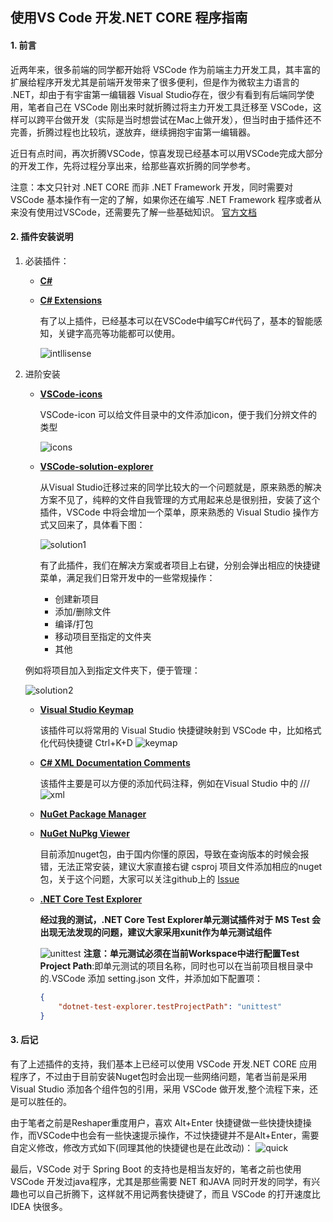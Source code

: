 ## 使用VS Code 开发.NET CORE 程序指南

#### 1. 前言
近两年来，很多前端的同学都开始将 VSCode 作为前端主力开发工具，其丰富的扩展给程序开发尤其是前端开发带来了很多便利，但是作为微软主力语言的 .NET，却由于有宇宙第一编辑器 Visual Studio存在，很少有看到有后端同学使用，笔者自己在 VSCode 刚出来时就折腾过将主力开发工具迁移至 VSCode，这样可以跨平台做开发（实际是当时想尝试在Mac上做开发），但当时由于插件还不完善，折腾过程也比较坑，遂放弃，继续拥抱宇宙第一编辑器。

近日有点时间，再次折腾VSCode，惊喜发现已经基本可以用VSCode完成大部分的开发工作，先将过程分享出来，给那些喜欢折腾的同学参考。

注意：本文只针对 .NET CORE 而非 .NET Framework 开发，同时需要对 VSCode 基本操作有一定的了解，如果你还在编写 .NET Framework 程序或者从来没有使用过VSCode，还需要先了解一些基础知识。
[官方文档]( https://code.visualstudio.com/docs)

#### 2. 插件安装说明
1. 必装插件：
    + [**C#**](https://marketplace.visualstudio.com/items?itemName=ms-VSCode.csharp) 
    + [**C# Extensions**](https://marketplace.visualstudio.com/items?itemName=jchannon.csharpextensions)

        有了以上插件，已经基本可以在VSCode中编写C#代码了，基本的智能感知，关键字高亮等功能都可以使用。

        ![intllisense](../img/vc_IntlliSense.png)
    
2.  进阶安装
    + [**VSCode-icons**](https://marketplace.visualstudio.com/items?itemName=VSCode-icons-team.VSCode-icons)
    
        VSCode-icon 可以给文件目录中的文件添加icon，便于我们分辨文件的类型

        ![icons](../img/vc_icons.png)
    
    + [**VSCode-solution-explorer**](https://marketplace.visualstudio.com/items?itemName=fernandoescolar.VSCode-solution-explorer)
    
        从Visual Studio迁移过来的同学比较大的一个问题就是，原来熟悉的解决方案不见了，纯粹的文件自我管理的方式用起来总是很别扭，安装了这个插件，VSCode 中将会增加一个菜单，原来熟悉的 Visual Studio 操作方式又回来了，具体看下图：

        ![solution1](../img/vc_solution1.gif)

        有了此插件，我们在解决方案或者项目上右键，分别会弹出相应的快捷键菜单，满足我们日常开发中的一些常规操作：
        + 创建新项目
        + 添加/删除文件
        + 编译/打包
        + 移动项目至指定的文件夹
        + 其他

     例如将项目加入到指定文件夹下，便于管理：

     ![solution2](../img/vc_solution2.gif)

    + [**Visual Studio Keymap**](https://marketplace.visualstudio.com/items?itemName=ms-VSCode.vs-keybindings)

        该插件可以将常用的 Visual Studio 快捷键映射到 VSCode 中，比如格式化代码快捷键 Ctrl+K+D
        ![keymap](../img/vc_keymap.gif)
    
    + [**C# XML Documentation Comments**](https://marketplace.visualstudio.com/items?itemName=k--kato.docomment)

        该插件主要是可以方便的添加代码注释，例如在Visual Studio 中的 ///
        ![xml](../img/vc_xml.gif)

    + [**NuGet Package Manager**](https://marketplace.visualstudio.com/items?itemName=jmrog.VSCode-nuget-package-manager)  
    + [**NuGet NuPkg Viewer**](https://marketplace.visualstudio.com/items?itemName=eridem.VSCode-nupkg)  

        目前添加nuget包，由于国内你懂的原因，导致在查询版本的时候会报错，无法正常安装，建议大家直接右键 csproj 项目文件添加相应的nuget包，关于这个问题，大家可以关注github上的 [Issue](https://github.com/jmrog/VSCode-nuget-package-manager/issues/38)

    + [**.NET Core Test Explorer**](https://marketplace.visualstudio.com/items?itemName=formulahendry.dotnet-test-explorer)

        **经过我的测试，.NET Core Test Explorer单元测试插件对于 MS Test 会出现无法发现的问题，建议大家采用xunit作为单元测试组件**
        
        ![unittest](../img/vc_unittest.gif)
        **注意：单元测试必须在当前Workspace中进行配置Test Project Path**:即单元测试的项目名称，同时也可以在当前项目根目录中的.VSCode 添加 setting.json 文件，并添加如下配置项：
        ``` json
        {
            "dotnet-test-explorer.testProjectPath": "unittest"
        }
        ```

#### 3. 后记
有了上述插件的支持，我们基本上已经可以使用 VSCode 开发.NET CORE 应用程序了，不过由于目前安装Nuget包时会出现一些网络问题，笔者当前是采用 Visual Studio 添加各个组件包的引用，采用 VSCode 做开发,整个流程下来，还是可以胜任的。

由于笔者之前是Reshaper重度用户，喜欢 Alt+Enter 快捷键做一些快捷快捷操作，而VSCode中也会有一些快速提示操作，不过快捷键并不是Alt+Enter，需要自定义修改，修改方式如下(同理其他的快捷键也是在此改动)：
    ![quick](../img/vc_quick.gif)

最后，VSCode 对于 Spring Boot 的支持也是相当友好的，笔者之前也使用 VSCode 开发过java程序，尤其是那些需要 NET 和JAVA 同时开发的同学，有兴趣也可以自己折腾下，这样就不用记两套快捷键了，而且 VSCode 的打开速度比 IDEA 快很多。